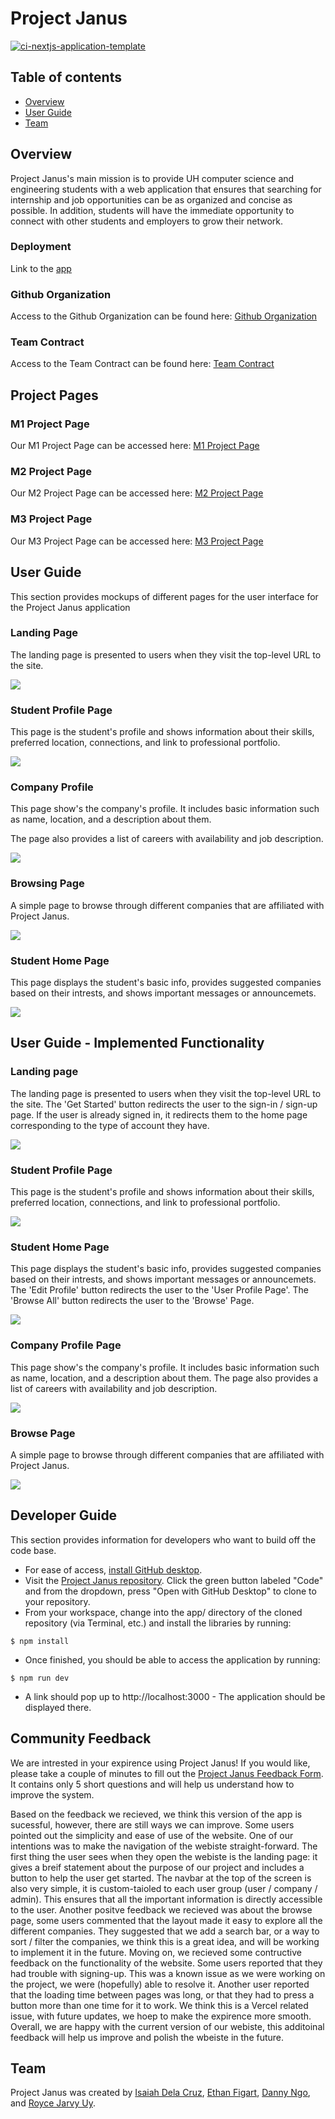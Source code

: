 # Project Janus
[![ci-nextjs-application-template](https://github.com/project-janus-3/project-janus/actions/workflows/ci.yml/badge.svg)](https://github.com/project-janus-3/project-janus/actions/workflows/ci.yml)

## Table of contents

* [Overview](#overview)
* [User Guide](#user-guide)
* [Team](#team)

## Overview

Project Janus's main mission is to provide UH computer science and engineering students with a web application that ensures that searching for internship and job opportunities can be as organized and concise as possible. In addition, students will have the immediate opportunity to connect with other students and employers to grow their network.

### Deployment

Link to the [app](https://project-janus.vercel.app/)

### Github Organization

Access to the Github Organization can be found here: [Github Organization](https://github.com/project-janus-3)

### Team Contract

Access to the Team Contract can be found here: [Team Contract](https://docs.google.com/document/d/1GqOg4DLsPoxIgjphTprqiRtj9g98ZINV9jkKbhVfkNo/edit?usp=sharing)

## Project Pages

### M1 Project Page

Our M1 Project Page can be accessed here: [M1 Project Page](https://github.com/orgs/project-janus-3/projects/2)

### M2 Project Page

Our M2 Project Page can be accessed here: [M2 Project Page](https://github.com/orgs/project-janus-3/projects/7)

### M3 Project Page

Our M3 Project Page can be accessed here: [M3 Project Page](https://github.com/orgs/project-janus-3/projects/9)

## User Guide 

This section provides mockups of different pages for the user interface for the Project Janus application

### Landing Page

The landing page is presented to users when they visit the top-level URL to the site.

![](images/projectjanus-landing-mockup.png)

### Student Profile Page

This page is the student's profile and shows information about their skills, preferred location, connections, and link to professional portfolio.

![](images/updated-student-profile.png)

### Company Profile

This page show's the company's profile. It includes basic information such as name, location, and a description about them.

The page also provides a list of careers with availability and job description.

![](images/updated-company-page.png)

### Browsing Page

A simple page to browse through different companies that are affiliated with Project Janus.

![](images/browsing-page.png) 

### Student Home Page

This page displays the student's basic info, provides suggested companies based on their intrests, and shows important messages or announcemets.

![](images/projectjanus-studenthome-mockup.png)

## User Guide - Implemented Functionality

### Landing page

The landing page is presented to users when they visit the top-level URL to the site. The 'Get Started' button redirects the user to the sign-in / sign-up page. If the user is already signed in, it redirects them to the home page corresponding to the type of account they have. 

![](images/M2_LandingPage.png)

### Student Profile Page

This page is the student's profile and shows information about their skills, preferred location, connections, and link to professional portfolio.

![](images/M2_StudentProfile.png)

### Student Home Page

This page displays the student's basic info, provides suggested companies based on their intrests, and shows important messages or announcemets. The 'Edit Profile' button redirects the user to the 'User Profile Page'. The 'Browse All' button redirects the user to the 'Browse' Page.

![](images/M2_StudentHome.png)

### Company Profile Page 

This page show's the company's profile. It includes basic information such as name, location, and a description about them. The page also provides a list of careers with availability and job description.

![](images/M2_CompanyProfile.png)

### Browse Page

A simple page to browse through different companies that are affiliated with Project Janus.

![](images/M2_Browse.png)

## Developer Guide

This section provides information for developers who want to build off the code base.

* For ease of access, [install GitHub desktop](https://desktop.github.com/download/).
* Visit the [Project Janus repository](https://github.com/project-janus-3/project-janus). Click the green button labeled "Code" and from the dropdown, press "Open with GitHub Desktop" to clone to your repository.
* From your workspace, change into the app/ directory of the cloned repository (via Terminal, etc.) and install the libraries by running:

```
$ npm install
```

* Once finished, you should be able to access the application by running:
```
$ npm run dev
```

* A link should pop up to http://localhost:3000 - The application should be displayed there.

## Community Feedback

We are intrested in your expirence using Project Janus! If you would like, please take a couple of minutes to fill out the [Project Janus Feedback Form](https://docs.google.com/forms/d/e/1FAIpQLSfAI9DCwE6x5gdz6fo2SrTYMApu4G3tktQeBigOvmJ6uvx4yQ/viewform). It contains only 5 short questions and will help us understand how to improve the system.

Based on the feedback we recieved, we  think this version of the app is sucessful, however, there are still ways we can improve. Some users pointed out the simplicity and ease of use of the website. One of our intentions was to make the navigation of the webiste straight-forward. The first thing the user sees when they open the webiste is the landing page: it gives a breif statement about the purpose of our project and includes a button to help the user get started. The navbar at the top of the screen is also very simple, it is custom-taioled to each user group (user / company / admin). This ensures that all the important information is directly accessible to the user. Another positve feedback we recieved was about the browse page, some users commented that the layout made it easy to explore all the different companies. They suggested that we add a search bar, or a way to sort / filter the companies, we think this is a great idea, and will be working to implement it in the future. Moving on, we recieved some contructive feedback on the functionality of the website. Some users reported that they had trouble with signing-up. This was a known issue as we were working on the project, we were (hopefully) able to resolve it. Another user reported that the loading time between pages was long, or that they had to press a button more than one time for it to work. We think this is a Vercel related issue, with future updates, we hoep to make the expirence more smooth. Overall, we are happy with the current version of our webiste, this additoinal feedback will help us improve and polish the wbeiste in the future. 

## Team

Project Janus was created by [Isaiah Dela Cruz](https://isaiahdelacruz.github.io/), [Ethan Figart](https://efigart.github.io/), [Danny Ngo](https://danny-ngo-2005.github.io/), and [Royce Jarvy Uy](https://royce-jarvy.github.io/).

















